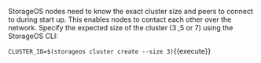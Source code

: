 StorageOS nodes need to know the exact cluster size and peers to connect to during start up. This enables nodes to contact each other over the network. Specify the expected size of the cluster (3 ,5 or 7) using the StorageOS CLI:

`CLUSTER_ID=$(storageos cluster create --size 3)`{{execute}}
